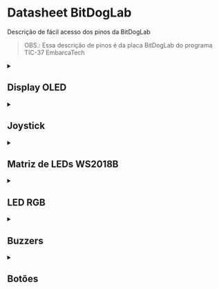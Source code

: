 # Datasheet BitDogLab
Descrição de fácil acesso dos pinos da BitDogLab

> OBS.: Essa descrição de pinos é da placa BitDogLab do programa TIC-37 EmbarcaTech
<details><summary><h2>Display OLED</h2></summary>

| Componente | Pino |
| --- | --- |
| OLED (SCL) | GPIO 15 |
| OLED (SDA) | GPIO 14 |

</details>

<details><summary><h2>Joystick</h2></summary>

| Componente | Pino |
| --- | --- |
| VRx (Joystick) | GPIO 26 |
| VRy (Joystick) | 27 |
| Botão Joystick | GPIO 22 |

</details>

<details><summary><h2>Matriz de LEDs WS2018B</h2></summary>

| Componente | Pino |
| --- | --- |
| NeoPixel (Matriz de LEDs) | GPIO 7 |

</details>

<details><summary><h2>LED RGB</h2></summary>

| Componente | Pino |
| --- | --- |
| LED Vermelho (PWM) | 12 | 
| LED Verde (PWM) | 13 |
| LED Azul (PWM) | 11 |

</details>

<details><summary><h2>Buzzers</h2></summary>

| Componente | Pino |
| --- | --- |
| Buzzer 1 (PWM) | 21 |
| Buzzer 2 (PWM) | 10 |

</details>

<details><summary><h2>Botões</h2></summary>

| Componente | Pino |
| --- | --- |
| Botão A | 5 |
| Botão B | 6 |

</details>